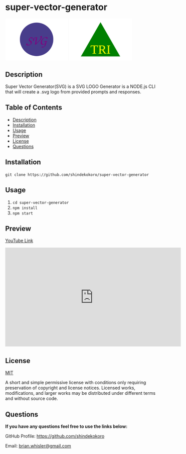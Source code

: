 # super-vector-generator

<img alt="SVG LOGO Example" src="./examples/svg-logo.svg" width="200px" /> <img alt="SVG Triangle LOGO Example" src="./examples/tri-logo.svg" width="200px" />

## Description
Super Vector Generator(SVG) is a SVG LOGO Generator is a NODE.js CLI that will create a .svg logo from provided prompts and responses.

## Table of Contents
- [Description](#description)
- [Installation](#installation)
- [Usage](#usage)
- [Preview](#preview)
- [License](#license)
- [Questions](#questions)

## Installation
`git clone https://github.com/shindekokoro/super-vector-generator`

## Usage
1. `cd super-vector-generator`
2. `npm install`
3. `npm start` 

## Preview
[YouTube Link](https://youtu.be/aYiW-hqJolg)

<iframe width="560" height="315" src="https://www.youtube.com/embed/aYiW-hqJolg" title="YouTube video player" frameborder="0" allow="accelerometer; autoplay; clipboard-write; encrypted-media; gyroscope; picture-in-picture; web-share" allowfullscreen></iframe>

## License
[MIT](http://choosealicense.com/licenses/mit/)

A short and simple permissive license with conditions only requiring preservation of copyright and license notices. Licensed works, modifications, and larger works may be distributed under different terms and without source code.

## Questions

**If you have any questions feel free to use the links below:**

GitHub Profile: https://github.com/shindekokoro

Email: brian.whisler@gmail.com

